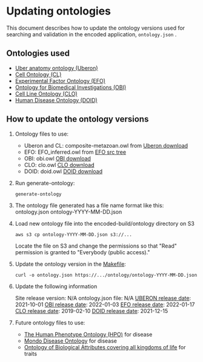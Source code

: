 Updating ontologies
=========================

This document describes how to update the ontology versions used for searching and validation in the encoded application, ```ontology.json``` .

Ontologies used
----------------

* [Uber anatomy ontology (Uberon)]
* [Cell Ontology (CL)]
* [Experimental Factor Ontology (EFO)]
* [Ontology for Biomedical Investigations (OBI)]
* [Cell Line Ontology (CLO)]
* [Human Disease Ontology (DOID)]

How to update the ontology versions
----------------

1. Ontology files to use:

    * Uberon and CL: composite-metazoan.owl from [Uberon download]
    * EFO: EFO_inferred.owl from [EFO src tree]
    * OBI: obi.owl [OBI download]
    * CLO: clo.owl [CLO download]
    * DOID: doid.owl [DOID download]

2. Run generate-ontology:

    `generate-ontology`

3. The ontology file generated has a file name format like this: ontology.json       ontology-YYYY-MM-DD.json

4. Load new ontology file into the encoded-build/ontology directory on S3

    `aws s3 cp ontology-YYYY-MM-DD.json s3://...`

    Locate the file on S3 and change the permissions so that "Read" permission is granted to "Everybody (public access)."

5. Update the ontology version in the [Makefile]:

    `curl -o ontology.json https://.../ontology/ontology-YYYY-MM-DD.json`

6. Update the following information

    Site release version: N/A
    ontology.json file: N/A
    [UBERON release date]: 2021-10-01
    [OBI release date]: 2022-01-03
    [EFO release date]: 2022-01-17
    [CLO release date]: 2019-02-10
    [DOID release date]: 2021-12-15

    [Uber anatomy ontology (Uberon)]: http://uberon.org/
    [Cell Ontology (CL)]: http://cellontology.org/
    [Experimental Factor Ontology (EFO)]: http://www.ebi.ac.uk/efo
    [Ontology for Biomedical Investigations (OBI)]: http://obi-ontology.org/
    [Cell Line Ontology (CLO)]: http://www.clo-ontology.org
    [Human Disease Ontology (DOID)]: http://www.disease-ontology.org
    [Uberon download]: https://github.com/obophenotype/uberon/releases
    [EFO src tree]: https://github.com/EBISPOT/efo/
    [OBI download]: http://www.ontobee.org/ontology/OBI
    [CLO download]: http://www.ontobee.org/ontology/CLO
    [DOID download]: http://www.ontobee.org/ontology/DOID
    [Makefile]: ../../../Makefile
    [UBERON release date]: https://github.com/obophenotype/uberon/releases
    [OBI release date]: https://github.com/obi-ontology/obi/releases
    [EFO release date]: https://github.com/EBISPOT/efo/blob/master/ExFactor%20Ontology%20release%20notes.txt
    [CLO release date]: http://www.ontobee.org/ontology/CLO
    [DOID release date]: http://www.ontobee.org/ontology/DOID

7. Future ontology files to use:

    * [The Human Phenotype Ontology (HPO)](http://purl.obolibrary.org/obo/hp.owl) for disease
    * [Mondo Disease Ontology](http://purl.obolibrary.org/obo/mondo/releases/2022-04-04/mondo.owl) for disease
    * [Ontology of Biological Attributes covering all kingdoms of life](http://purl.obolibrary.org/obo/oba.owl) for traits
